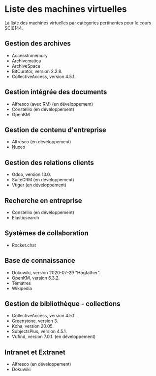# Liste des machines virtuelles

La liste des machines virtuelles par catégories pertinentes pour le cours SCI6144.

## Gestion des archives

* Accesstomemory
* Archivematica
* ArchiveSpace
* BitCurator, version 2.2.8.
* CollectiveAccess, version 4.5.1.

## Gestion intégrée des documents

* Alfresco (avec RM) (en développement)
* Constellio (en développement)
* OpenKM

## Gestion de contenu d'entreprise

* Alfresco (en développement)
* Nuxeo

## Gestion des relations clients

* Odoo, version 13.0.
* SuiteCRM (en développement)
* Vtiger (en développement)

## Recherche en entreprise

* Constellio (en développement)
* Elasticsearch

## Systèmes de collaboration

* Rocket.chat

## Base de connaissance

* Dokuwiki, version 2020-07-29 "Hogfather".
* OpenKM, version 6.3.2.
* Tematres
* Wikipedia

## Gestion de bibliothèque - collections

* CollectiveAccess, version 4.5.1.
* Greenstone, version 3.
* Koha, version 20.05.
* SubjectsPlus, version 4.5.1.
* Vufind, version 7.0.1. (en développement)

## Intranet et Extranet

* Alfresco (en développement)
* Dokuwiki
